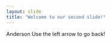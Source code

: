 ```yaml
---
layout: slide
title: "Welcome to our second slide!"
---
```

Anderson
Use the left arrow to go back!
